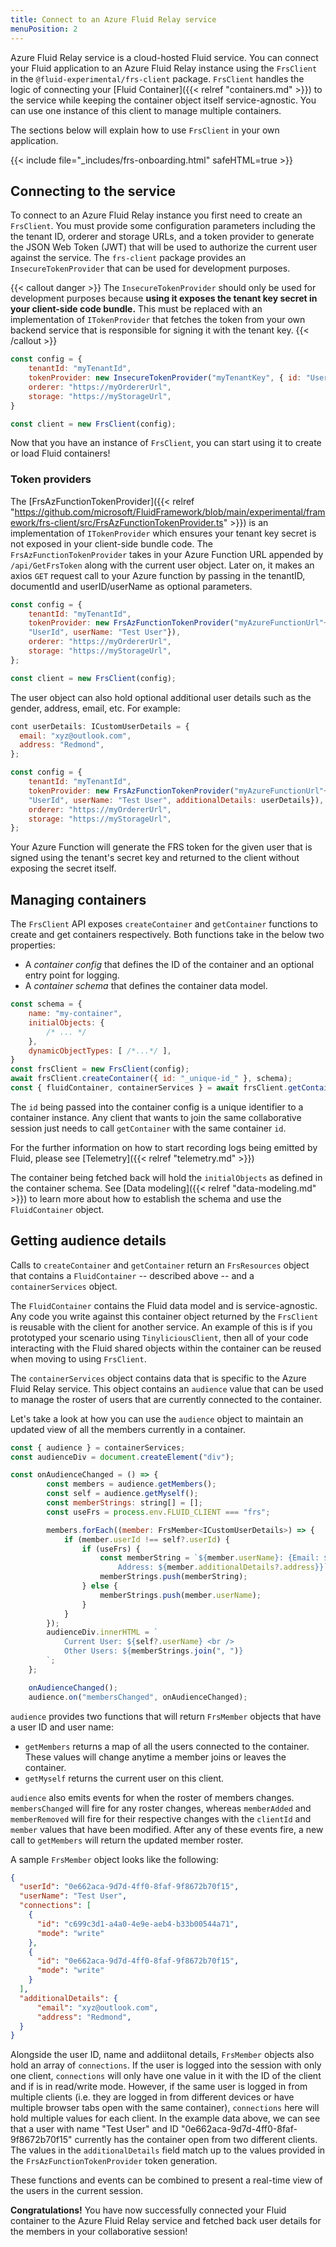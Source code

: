 ```yaml
---
title: Connect to an Azure Fluid Relay service
menuPosition: 2
---
```


Azure Fluid Relay service is a cloud-hosted Fluid service. You can connect your Fluid application to an Azure Fluid Relay instance using the `FrsClient` in the `@fluid-experimental/frs-client` package. `FrsClient` handles the logic of connecting your [Fluid Container]({{< relref "containers.md" >}}) to the service while keeping the container object itself service-agnostic. You can use one instance of this client to manage multiple containers.

The sections below will explain how to use `FrsClient` in your own application.

{{< include file="_includes/frs-onboarding.html" safeHTML=true >}}

## Connecting to the service

To connect to an Azure Fluid Relay instance you first need to create an `FrsClient`. You must provide some configuration parameters including the the tenant ID, orderer and storage URLs, and a token provider to generate the JSON Web Token (JWT) that will be used to authorize the current user against the service. The `frs-client` package provides an `InsecureTokenProvider` that can be used for development purposes.

{{< callout danger >}}
The `InsecureTokenProvider` should only be used for development purposes because **using it exposes the tenant key secret in your client-side code bundle.** This must be replaced with an implementation of `ITokenProvider` that fetches the token from your own backend service that is responsible for signing it with the tenant key.
{{< /callout >}}


```javascript
const config = {
    tenantId: "myTenantId",
    tokenProvider: new InsecureTokenProvider("myTenantKey", { id: "UserId", name: "Test User" }),
    orderer: "https://myOrdererUrl",
    storage: "https://myStorageUrl",
}

const client = new FrsClient(config);
```

Now that you have an instance of `FrsClient`, you can start using it to create or load Fluid containers!

### Token providers

The [FrsAzFunctionTokenProvider]({{< relref "https://github.com/microsoft/FluidFramework/blob/main/experimental/framework/frs-client/src/FrsAzFunctionTokenProvider.ts" >}}) is an implementation of `ITokenProvider` which ensures your tenant key secret is not exposed in your client-side bundle code. The `FrsAzFunctionTokenProvider` takes in your Azure Function URL appended by `/api/GetFrsToken` along with the current user object. Later on, it makes an axios `GET` request call to your Azure function by passing in the tenantID, documentId and userID/userName as optional parameters.

```javascript
const config = {
    tenantId: "myTenantId",
    tokenProvider: new FrsAzFunctionTokenProvider("myAzureFunctionUrl"+"/api/GetFrsToken", { userId:
    "UserId", userName: "Test User"}),
    orderer: "https://myOrdererUrl",
    storage: "https://myStorageUrl",
};

const client = new FrsClient(config);
```
The user object can also hold optional additional user details such as the gender, address, email, etc. For example:

```javascript
cont userDetails: ICustomUserDetails = {
  email: "xyz@outlook.com",
  address: "Redmond",
};

const config = {
    tenantId: "myTenantId",
    tokenProvider: new FrsAzFunctionTokenProvider("myAzureFunctionUrl"+"/api/GetFrsToken", { userId:
    "UserId", userName: "Test User", additionalDetails: userDetails}),
    orderer: "https://myOrdererUrl",
    storage: "https://myStorageUrl",
};
```
Your Azure Function will generate the FRS token for the given user that is signed using the tenant's secret key and returned to the client without exposing the secret itself.

## Managing containers

The `FrsClient` API exposes `createContainer` and `getContainer` functions to create and get containers respectively. Both functions take in the below two properties:

* A *container config* that defines the ID of the container and an optional entry point for logging.
* A *container schema* that defines the container data model.

```javascript
const schema = {
    name: "my-container",
    initialObjects: {
        /* ... */
    },
    dynamicObjectTypes: [ /*...*/ ],
}
const frsClient = new FrsClient(config);
await frsClient.createContainer({ id: "_unique-id_" }, schema);
const { fluidContainer, containerServices } = await frsClient.getContainer({ id: "_unique-id_" }, schema);
```

The `id` being passed into the container config is a unique identifier to a container instance. Any client that wants to join the same collaborative session just needs to call `getContainer` with the same container `id`.

For the further information on how to start recording logs being emitted by Fluid, please see [Telemetry]({{< relref "telemetry.md" >}})

The container being fetched back will hold the `initialObjects` as defined in the container schema. See [Data modeling]({{< relref "data-modeling.md" >}}) to learn more about how to establish the schema and use the `FluidContainer` object.

## Getting audience details

Calls to `createContainer` and `getContainer` return an `FrsResources` object that contains a `FluidContainer` -- described above -- and a `containerServices` object.

The `FluidContainer` contains the Fluid data model and is service-agnostic. Any code you write against this container object returned by the `FrsClient` is reusable with the client for another service. An example of this is if you prototyped your scenario using `TinyliciousClient`, then all of your code interacting with the Fluid shared objects within the container can be reused when moving to using `FrsClient`.

The `containerServices` object contains data that is specific to the Azure Fluid Relay service. This object contains an `audience` value that can be used to manage the roster of users that are currently connected to the container.

Let's take a look at how you can use the `audience` object to maintain an updated view of all the members currently in a container.

``` javascript
const { audience } = containerServices;
const audienceDiv = document.createElement("div");

const onAudienceChanged = () => {
        const members = audience.getMembers();
        const self = audience.getMyself();
        const memberStrings: string[] = [];
        const useFrs = process.env.FLUID_CLIENT === "frs";

        members.forEach((member: FrsMember<ICustomUserDetails>) => {
            if (member.userId !== self?.userId) {
                if (useFrs) {
                    const memberString = `${member.userName}: {Email: ${member.additionalDetails?.email},
                        Address: ${member.additionalDetails?.address}}`;
                    memberStrings.push(memberString);
                } else {
                    memberStrings.push(member.userName);
                }
            }
        });
        audienceDiv.innerHTML = `
            Current User: ${self?.userName} <br />
            Other Users: ${memberStrings.join(", ")}
        `;
    };

    onAudienceChanged();
    audience.on("membersChanged", onAudienceChanged);
```

`audience` provides two functions that will return `FrsMember` objects that have a user ID and user name:

* `getMembers` returns a map of all the users connected to the container. These values will change anytime a member joins or leaves the container.
* `getMyself` returns the current user on this client.

`audience` also emits events for when the roster of members changes. `membersChanged` will fire for any roster changes, whereas `memberAdded` and `memberRemoved` will fire for their respective changes with the `clientId` and `member` values that have been modified. After any of these events fire, a new call to `getMembers` will return the updated member roster.

A sample `FrsMember` object looks like the following:

```json
{
  "userId": "0e662aca-9d7d-4ff0-8faf-9f8672b70f15",
  "userName": "Test User",
  "connections": [
    {
      "id": "c699c3d1-a4a0-4e9e-aeb4-b33b00544a71",
      "mode": "write"
    },
    {
      "id": "0e662aca-9d7d-4ff0-8faf-9f8672b70f15",
      "mode": "write"
    }
  ],
  "additionalDetails": {
      "email": "xyz@outlook.com",
      "address": "Redmond",
  }
}
```

Alongside the user ID, name and addiitonal details, `FrsMember` objects also hold an array of `connections`. If the user is logged into the session with only one client, `connections` will only have one value in it with the ID of the client and if is in read/write mode. However, if the same user is logged in from multiple clients (i.e. they are logged in from different devices or have multiple browser tabs open with the same container), `connections` here will hold multiple values for each client. In the example data above, we can see that a user with name "Test User" and ID "0e662aca-9d7d-4ff0-8faf-9f8672b70f15" currently has the container open from two different clients. The values in the `additionalDetails` field match up to the values provided in the `FrsAzFunctionTokenProvider` token generation.

These functions and events can be combined to present a real-time view of the users in the current session.

**Congratulations!** You have now successfully connected your Fluid container to the Azure Fluid Relay service and
fetched back user details for the members in your collaborative session!

